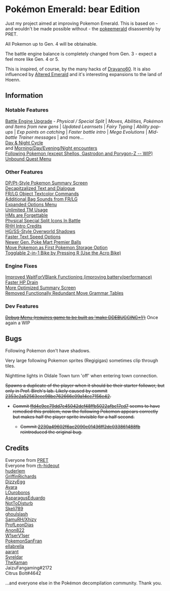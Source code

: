 # Pokémon Emerald: bear Edition

Just my project aimed at improving Pokemon Emerald. This is based on - and wouldn't be made possible without - the [pokeemerald](https://github.com/pret/pokeemerald) disassembly by PRET.

All Pokemon up to Gen. 4 will be obtainable.

The battle engine balance is completely changed from Gen. 3 - expect a feel more like Gen. 4 or 5.

This is inspired, of course, by the many hacks of [Drayano60](https://twitter.com/drayano60). It is also influenced by [Altered Emerald](https://www.pokecommunity.com/showthread.php?t=386229) and it's interesting expansions to the land of Hoenn.

## Information

### Notable Features

[Battle Engine Upgrade](https://www.pokecommunity.com/showthread.php?t=417820) - *Physical / Special Split* | *Moves, Abilities, Pokémon and Items from new gens* | *Updated Learnsets* | *Fairy Typing* | *Ability pop-ups* | *Exp points on catching* | *Faster battle intro* | *Mega Evolutions* | *Mid-battle Trainer messages* | and more...\
[Day & Night Cycle](https://github.com/Xhyzi/pokeemerald/tree/day-and-night)\
and [Morning/Day/Evening/Night encounters](https://www.pokecommunity.com/showpost.php?p=10450677)\
[Following Pokemon (except Shellos, Gastrodon and Porygon-Z -- WIP)](https://github.com/W1serV1ser/pokeemerald/tree/FollowingPokemon)\
[Unbound Quest Menu](https://www.pokecommunity.com/showthread.php?p=10528414#post10528414)

### Other Features

[DP/Pt-Style Pokemon Summary Screen](https://github.com/citrusbolt/pokeemerald/tree/summary_screen)\
[Decapitzalized Text and Dialogue](https://github.com/ProfLeonDias/pokeemerald/tree/decapitalization)\
[FR/LG Object Textcolor Commands](https://github.com/pret/pokeemerald/wiki/Implementing-the-%E2%80%9Ctextcolor%E2%80%9D-script-command-from-FRLG-and-give-object-events-their-own-text-colour)\
[Additional Bag Sounds from FR/LG](https://www.pokecommunity.com/showpost.php?p=10205757)\
[Expanded Options Menu](https://www.pokecommunity.com/showpost.php?p=10275248)\
[Unlimited TM Usage](https://github.com/pret/pokeemerald/wiki/Infinite-TM-usage)\
[HMs are Forgettable](https://www.pokecommunity.com/showpost.php?p=10182839&postcount=119)\
[Physical Special Split Icons In Battle](https://www.pokecommunity.com/showthread.php?p=10527471#post10527471)\
[RHH Intro Credits](https://github.com/Xhyzi/pokeemerald/tree/rhh-intro-credits)\
[HG/SS-Style Overworld Shadows](https://github.com/aarant/pokeemerald/commit/12e3b4efadafdef43bba26ca1ce897135808779c)\
[Faster Text Speed Options](https://www.pokecommunity.com/showthread.php?p=10400198#post10400198)\
[Newer Gen. Poke Mart Premier Balls](https://github.com/pret/pokeemerald/wiki/LGPE-Style-Bonus-Premier-Balls)\
[Move Pokemon as First Pokemon Storage Option](https://www.pokecommunity.com/showpost.php?p=10065761)\
[Togglable 2-in-1 Bike by Pressing R (Use the Acro Bike)](https://www.pokecommunity.com/showpost.php?p=10217718&postcount=172)

### Engine Fixes

[Improved WaitForVBlank Functioning (improving battery/performance)](https://github.com/pret/pokeemerald/wiki/Improving-the-WaitForVBlank-function)\
[Faster HP Drain](https://github.com/pret/pokeemerald/wiki/Faster-HP-Drain)\
[More Optimized Summary Screen](https://github.com/pret/pokeemerald/wiki/Make-space-for-EWRAM-Data-for-Summary-screen)\
[Removed Functionally Redundant Move Grammar Tables](https://github.com/pret/pokeemerald/wiki/Remove-the-functionally-redundant-move-grammar-tables)

### Dev Features

~~[Debug Menu (requires game to be built as 'make DDEBUGGING=1')](https://github.com/pret/pokeemerald/wiki/Add-a-debug-menu)~~ Once again a WIP

## Bugs

Following Pokemon don't have shadows.

Very large following Pokemon sprites (Regigigas) sometimes clip through tiles.

Nighttime lights in Oldale Town turn 'off' when entering town connection.

~~Spawns a duplicate of the player when it should be their starter follower, but only in Prof. Birch's lab. Likely caused by commit [2353c2a52563eee98be762666c09a14cc7156e42](https://github.com/ebears/emerald-dx/commit/2353c2a52563eee98be762666c09a14cc7156e42).~~

- ~~Commit [ffd4e9cc79dd7e45042dcf48ffb5022afbc17cd7](https://github.com/ebears/emerald-dx/commit/ffd4e9cc79dd7e45042dcf48ffb5022afbc17cd7) seems to have remedied this problem, now the following Pokemon appears correctly but makes half the player sprite invisible for a half second.~~

    - ~~Commit [2230a49602f6ac2090c01436ff2dc033861488fb](https://github.com/ebears/emerald-dx/commit/2230a49602f6ac2090c01436ff2dc033861488fb) reintroduced the original bug.~~


## Credits

Everyone from [PRET](https://github.com/pret)\
Everyone from [rh-hideout](https://github.com/rh-hideout)\
[huderlem](https://github.com/huderlem)\
[GriffinRichards](https://github.com/GriffinRichards)\
[DizzyEgg](https://github.com/DizzyEggg)\
[Avara](https://www.pokecommunity.com/member.php?u=294199)\
[LOuroboros](https://github.com/LOuroboros)\
[AsparagusEduardo](https://github.com/AsparagusEduardo)\
[NotToDisturb](https://github.com/NotToDisturb)\
[Skeli789](https://github.com/Skeli789)\
[ghoulslash](https://github.com/ghoulslash)\
[SamuRH/Xhizy](https://github.com/Xhyzi)\
[ProfLeonDias](https://github.com/ProfLeonDias)\
[Anon822](https://www.pokecommunity.com/member.php?u=699429)\
[W1serV1ser](https://github.com/W1serV1ser)\
[PokemonSanFran](https://github.com/PokemonSanFran)\
[ellabrella](https://www.pokecommunity.com/member.php?u=751712)\
[aarant](https://github.com/aarant)\
[Syreldar](https://www.pokecommunity.com/member.php?u=766687)\
[TheXaman](https://www.pokecommunity.com/member.php?u=743189)\
JaizuFangaming#2172\
Citrus Bolt#4642

...and everyone else in the Pokémon decompilation community. Thank you.
